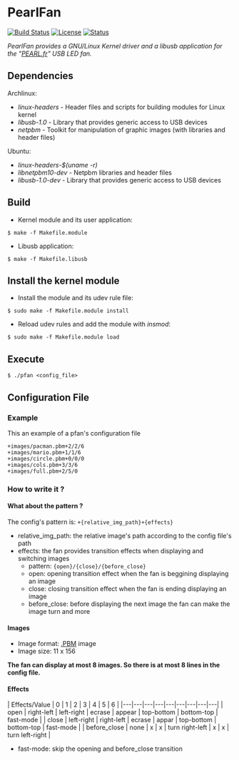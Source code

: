
PearlFan
=========

[![Build Status](https://travis-ci.org/Ventto/bpep.svg?branch=master)](https://travis-ci.org/Ventto/pearlfan)
[![License](https://img.shields.io/badge/license-GPLv3-blue.svg?style=flat)](https://github.com/Ventto/pearlfan/blob/master/LICENSE)
[![Status](https://img.shields.io/badge/status-experimental-orange.svg?style=flat)](https://github.com/Ventto/pearlfan/)

*PearlFan provides a GNU/Linux Kernel driver and a libusb application for the "[PEARL.fr](https://www.pearl.fr/article/PX5939/ventilateur-usb-programmable-avec-message-defilant
)" USB LED fan.*

## Dependencies

Archlinux:

* *linux-headers* - Header files and scripts for building modules for Linux kernel
* *libusb-1.0* - Library that provides generic access to USB devices
* *netpbm* - Toolkit for manipulation of graphic images (with libraries and header files)

Ubuntu:

* *linux-headers-$(uname -r)*
* *libnetpbm10-dev* - Netpbm libraries and header files
* *libusb-1.0-dev* - Library that provides generic access to USB devices

## Build

* Kernel module and its user application:

```
$ make -f Makefile.module
```

* Libusb application:

```
$ make -f Makefile.libusb
```

## Install the kernel module


* Install the module and its udev rule file:

```
$ sudo make -f Makefile.module install
```

*  Reload udev rules and add the module with *insmod*:

```
$ sudo make -f Makefile.module load
```

## Execute

```
$ ./pfan <config_file>
```

## Configuration File

### Example

This an example of a pfan's configuration file

```
+images/pacman.pbm+2/2/6
+images/mario.pbm+1/1/6
+images/circle.pbm+0/0/0
+images/cols.pbm+3/3/6
+images/full.pbm+2/5/0
```

### How to write it ?

#### What about the pattern ?
The config's pattern is: `+{relative_img_path}+{effects}`
* relative\_img\_path: the relative image's path according to the config file's path
* effects: the fan provides transition effects when displaying and switching images
	* pattern: `{open}/{close}/{before_close}`
	* open: opening transition effect when the fan is beggining displaying an image
	* close: closing transition effect when the fan is ending displaying an image
	* before\_close: before displaying the next image the fan can make the image turn and more

#### Images

* Image format: [.PBM](http://netpbm.sourceforge.net/doc/pbm.html) image
* Image size: 11 x 156

**The fan can display at most 8 images. So there is at most 8 lines in the config file.**

#### Effects

| Effects/Value | 0 | 1 | 2 | 3 | 4 | 5 | 6 |
|---|---|---|---|---|---|---|---|---|
| open | right-left | left-right | ecrase | appear | top-bottom | bottom-top | fast-mode |
| close | left-right | right-left | ecrase | appar | top-bottom | bottom-top | fast-mode |
| before\_close | none | x | x | turn right-left | x | x | turn left-right |

* fast-mode: skip the opening and before_close transition
